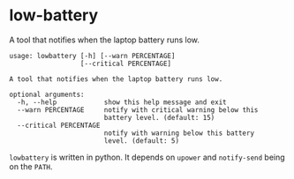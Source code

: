 # low-battery

A tool that notifies when the laptop battery runs low.

```
usage: lowbattery [-h] [--warn PERCENTAGE]
                  [--critical PERCENTAGE]

A tool that notifies when the laptop battery runs low.

optional arguments:
  -h, --help            show this help message and exit
  --warn PERCENTAGE     notify with critical warning below this
                        battery level. (default: 15)
  --critical PERCENTAGE
                        notify with warning below this battery
                        level. (default: 5)
```

`lowbattery` is written in python. It depends on `upower` and `notify-send` being on the `PATH`.
